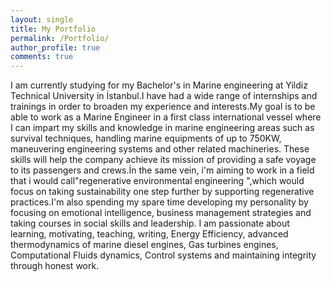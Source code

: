 ```yaml
---
layout: single
title: My Portfolio
permalink: /Portfolio/
author_profile: true
comments: true
---
```

 I am currently studying for my Bachelor's in Marine engineering at Yildiz Technical University in İstanbul.I have had a wide range of internships and trainings in order to broaden my experience and interests.My goal is to be able to work as a Marine Engineer in a first class international vessel where I can impart my skills and knowledge in marine engineering areas such as survival techniques, handling marine equipments of up to 750KW, maneuvering engineering systems and other related machineries. These skills will help the company achieve its mission of providing a safe voyage to its passengers and crews.İn the same vein, i'm aiming to work in a field that i would call"regenerative environmental engineering ",which would focus on taking sustainability one step further by supporting regenerative practices.I'm also spending my spare time developing my personality by focusing on emotional intelligence, business management strategies and taking courses in social skills and leadership. I am passionate about learning, motivating, teaching, writing, Energy Efficiency, advanced thermodynamics of marine diesel engines, Gas turbines engines, Computational Fluids dynamics, Control systems and maintaining integrity through honest work.
